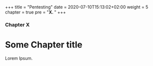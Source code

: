 +++
title = "Pentesting"
date = 2020-07-10T15:13:02+02:00
weight = 5
chapter = true
pre = "<b>X. </b>"
+++

### Chapter X

# Some Chapter title

Lorem Ipsum.